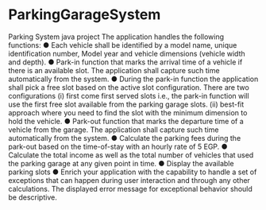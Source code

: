 # ParkingGarageSystem
Parking System java project
The application handles the following functions: 
● Each vehicle shall be identified by a model name, unique identification number, Model year 
and vehicle dimensions (vehicle width and depth).
● Park-in function that marks the arrival time of a vehicle if there is an available slot. The 
application shall capture such time automatically from the system.
● During the park-in function the application shall pick a free slot based on the active slot 
configuration. There are two configurations (i) first come first served slots i.e., the park-in 
function will use the first free slot available from the parking garage slots. (ii) best-fit approach 
where you need to find the slot with the minimum dimension to hold the vehicle.
● Park-out function that marks the departure time of a vehicle from the garage. The application 
shall capture such time automatically from the system.
● Calculate the parking fees during the park-out based on the time-of-stay with an hourly rate 
of 5 EGP.
● Calculate the total income as well as the total number of vehicles that used the parking 
garage at any given point in time.
● Display the available parking slots 
● Enrich your application with the capability to handle a set of exceptions that can happen 
during user interaction and through any other calculations. The displayed error message for 
exceptional behavior should be descriptive.

